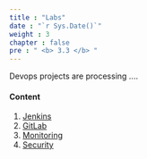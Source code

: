 ```yaml
---
title : "Labs"
date : "`r Sys.Date()`"
weight : 3
chapter : false
pre : " <b> 3.3 </b> "
---
```


Devops projects are processing ....

#### Content

1. [Jenkins](3.3.1-jenkins/)
2. [GitLab](3.3.2-gitlab/)
3. [Monitoring](3.3.3-monitor/)
4. [Security](3.3.4-Security/)